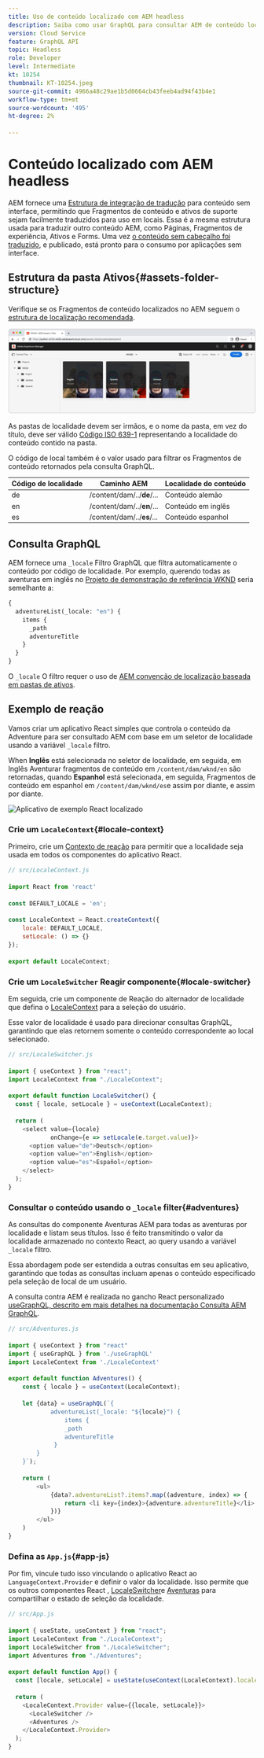 ```yaml
---
title: Uso de conteúdo localizado com AEM headless
description: Saiba como usar GraphQL para consultar AEM de conteúdo localizado.
version: Cloud Service
feature: GraphQL API
topic: Headless
role: Developer
level: Intermediate
kt: 10254
thumbnail: KT-10254.jpeg
source-git-commit: 4966a48c29ae1b5d0664cb43feeb4ad94f43b4e1
workflow-type: tm+mt
source-wordcount: '495'
ht-degree: 2%

---
```



# Conteúdo localizado com AEM headless

AEM fornece uma [Estrutura de integração de tradução](https://experienceleague.adobe.com/docs/experience-manager-cloud-service/content/sites/administering/reusing-content/translation/integration-framework.html) para conteúdo sem interface, permitindo que Fragmentos de conteúdo e ativos de suporte sejam facilmente traduzidos para uso em locais. Essa é a mesma estrutura usada para traduzir outro conteúdo AEM, como Páginas, Fragmentos de experiência, Ativos e Forms. Uma vez [o conteúdo sem cabeçalho foi traduzido](https://experienceleague.adobe.com/docs/experience-manager-cloud-service/content/headless/journeys/translation/overview.html?lang=pt-BR), e publicado, está pronto para o consumo por aplicações sem interface.

## Estrutura da pasta Ativos{#assets-folder-structure}

Verifique se os Fragmentos de conteúdo localizados no AEM seguem o [estrutura de localização recomendada](https://experienceleague.adobe.com/docs/experience-manager-cloud-service/content/headless/journeys/translation/getting-started.html#recommended-structure).

![AEM pastas de ativos localizados](./assets/localized-content/asset-folders.jpg)

As pastas de localidade devem ser irmãos, e o nome da pasta, em vez do título, deve ser válido [Código ISO 639-1](https://en.wikipedia.org/wiki/List_of_ISO_639-1_codes) representando a localidade do conteúdo contido na pasta.

O código de local também é o valor usado para filtrar os Fragmentos de conteúdo retornados pela consulta GraphQL.

| Código de localidade | Caminho AEM | Localidade do conteúdo |
|--------------------------------|----------|----------|
| de | /content/dam/../**de**/... | Conteúdo alemão |
| en | /content/dam/../**en**/... | Conteúdo em inglês |
| es | /content/dam/../**es**/... | Conteúdo espanhol |

## Consulta GraphQL

AEM fornece uma `_locale` Filtro GraphQL que filtra automaticamente o conteúdo por código de localidade. Por exemplo, querendo todas as aventuras em inglês no [Projeto de demonstração de referência WKND](https://experienceleague.adobe.com/docs/experience-manager-cloud-service/content/onboarding/demo-add-on/create-site.html) seria semelhante a:

```graphql
{
  adventureList(_locale: "en") {
    items {      
      _path
      adventureTitle
    }
  }
}
```

O `_locale` O filtro requer o uso de [AEM convenção de localização baseada em pastas de ativos](#assets-folder-structure).

## Exemplo de reação

Vamos criar um aplicativo React simples que controla o conteúdo da Adventure para ser consultado AEM com base em um seletor de localidade usando a variável `_locale` filtro.

When __Inglês__ está selecionada no seletor de localidade, em seguida, em Inglês Aventurar fragmentos de conteúdo em `/content/dam/wknd/en` são retornadas, quando __Espanhol__ está selecionada, em seguida, Fragmentos de conteúdo em espanhol em `/content/dam/wknd/es`e assim por diante, e assim por diante.

![Aplicativo de exemplo React localizado](./assets/localized-content/react-example.png)

### Crie um `LocaleContext`{#locale-context}

Primeiro, crie um [Contexto de reação](https://reactjs.org/docs/context.html) para permitir que a localidade seja usada em todos os componentes do aplicativo React.

```javascript
// src/LocaleContext.js

import React from 'react'

const DEFAULT_LOCALE = 'en';

const LocaleContext = React.createContext({
    locale: DEFAULT_LOCALE, 
    setLocale: () => {}
});

export default LocaleContext;
```

### Crie um `LocaleSwitcher` Reagir componente{#locale-switcher}

Em seguida, crie um componente de Reação do alternador de localidade que defina o [LocaleContext](#locale-context) para a seleção do usuário.

Esse valor de localidade é usado para direcionar consultas GraphQL, garantindo que elas retornem somente o conteúdo correspondente ao local selecionado.

```javascript
// src/LocaleSwitcher.js

import { useContext } from "react";
import LocaleContext from "./LocaleContext";

export default function LocaleSwitcher() {
  const { locale, setLocale } = useContext(LocaleContext);

  return (
    <select value={locale}
            onChange={e => setLocale(e.target.value)}>
      <option value="de">Deutsch</option>
      <option value="en">English</option>
      <option value="es">Español</option>
    </select>
  );
}
```

### Consultar o conteúdo usando o `_locale` filter{#adventures}

As consultas do componente Aventuras AEM para todas as aventuras por localidade e listam seus títulos. Isso é feito transmitindo o valor da localidade armazenado no contexto React, ao query usando a variável `_locale` filtro.

Essa abordagem pode ser estendida a outras consultas em seu aplicativo, garantindo que todas as consultas incluam apenas o conteúdo especificado pela seleção de local de um usuário.

A consulta contra AEM é realizada no gancho React personalizado [useGraphQL, descrito em mais detalhes na documentação Consulta AEM GraphQL](./aem-headless-sdk.md).

```javascript
// src/Adventures.js

import { useContext } from "react"
import { useGraphQL } from './useGraphQL'
import LocaleContext from './LocaleContext'

export default function Adventures() {
    const { locale } = useContext(LocaleContext);

    let {data} = useGraphQL(`{
            adventureList(_locale: "${locale}") {
                items {      
                _path
                adventureTitle
             }
        }
    }`);

    return (
        <ul>
            {data?.adventureList?.items?.map((adventure, index) => { 
                return <li key={index}>{adventure.adventureTitle}</li>
            })}
        </ul>
    )
}
```

### Defina as `App.js`{#app-js}

Por fim, vincule tudo isso vinculando o aplicativo React ao `LanguageContext.Provider` e definir o valor da localidade. Isso permite que os outros componentes React , [LocaleSwitcher](#locale-switcher)e [Aventuras](#adventures) para compartilhar o estado de seleção da localidade.

```javascript
// src/App.js

import { useState, useContext } from "react";
import LocaleContext from "./LocaleContext";
import LocaleSwitcher from "./LocaleSwitcher";
import Adventures from "./Adventures";

export default function App() {
  const [locale, setLocale] = useState(useContext(LocaleContext).locale);

  return (
    <LocaleContext.Provider value={{locale, setLocale}}>
      <LocaleSwitcher />
      <Adventures />
    </LocaleContext.Provider>
  );
}
```
